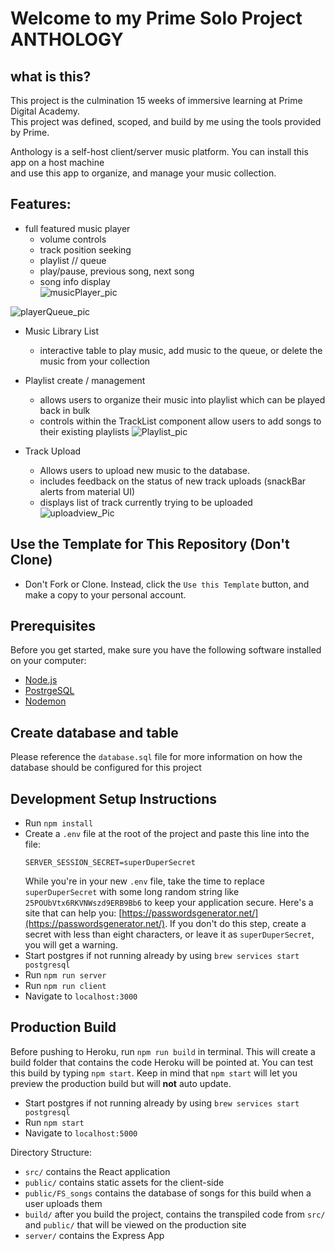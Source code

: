 # Welcome to my Prime Solo Project ANTHOLOGY

## what is this?
  This project is the culmination 15 weeks of immersive learning at Prime Digital Academy.   
  This project was defined, scoped, and build by me using the tools provided by Prime.   

  Anthology is a self-host client/server music platform. You can install this app on a host machine  
  and use this app to organize, and manage your music collection. 

## Features:
  * full featured music player
    - volume controls
    - track position seeking
    - playlist // queue 
    - play/pause, previous song, next song
    - song info display   
![musicPlayer_pic]('./images/musicPlayer.png')  
  
![playerQueue_pic]('./images/playerQueue.png')

  * Music Library List
    - interactive table to play music, add music to the queue, or delete the music from your collection
  
  * Playlist create / management
    - allows users to organize their music into playlist which can be played back in bulk
    - controls within the TrackList component allow users to add songs to their existing playlists
![Playlist_pic]('./images/Playlistview.png')  


  * Track Upload
    - Allows users to upload new music to the database. 
    - includes feedback on the status of new track uploads (snackBar alerts from material UI)
    - displays list of track currently trying to be uploaded
![uploadview_Pic]('./images/uploadview.png')

## Use the Template for This Repository (Don't Clone) 

- Don't Fork or Clone. Instead, click the `Use this Template` button, and make a copy to your personal account.


## Prerequisites

Before you get started, make sure you have the following software installed on your computer:

- [Node.js](https://nodejs.org/en/)
- [PostrgeSQL](https://www.postgresql.org/)
- [Nodemon](https://nodemon.io/)

## Create database and table

Please reference the `database.sql` file for more information on how the database should be configured for this project

## Development Setup Instructions

- Run `npm install`
- Create a `.env` file at the root of the project and paste this line into the file:
  ```
  SERVER_SESSION_SECRET=superDuperSecret
  ```
  While you're in your new `.env` file, take the time to replace `superDuperSecret` with some long random string like `25POUbVtx6RKVNWszd9ERB9Bb6` to keep your application secure. Here's a site that can help you: [https://passwordsgenerator.net/](https://passwordsgenerator.net/). If you don't do this step, create a secret with less than eight characters, or leave it as `superDuperSecret`, you will get a warning.
- Start postgres if not running already by using `brew services start postgresql`
- Run `npm run server`
- Run `npm run client`
- Navigate to `localhost:3000`

## Production Build

Before pushing to Heroku, run `npm run build` in terminal. This will create a build folder that contains the code Heroku will be pointed at. You can test this build by typing `npm start`. Keep in mind that `npm start` will let you preview the production build but will **not** auto update.

- Start postgres if not running already by using `brew services start postgresql`
- Run `npm start`
- Navigate to `localhost:5000`

Directory Structure:

- `src/` contains the React application
- `public/` contains static assets for the client-side
- `public/FS_songs` contains the database of songs for this build when a user uploads them
- `build/` after you build the project, contains the transpiled code from `src/` and `public/` that will be viewed on the production site
- `server/` contains the Express App